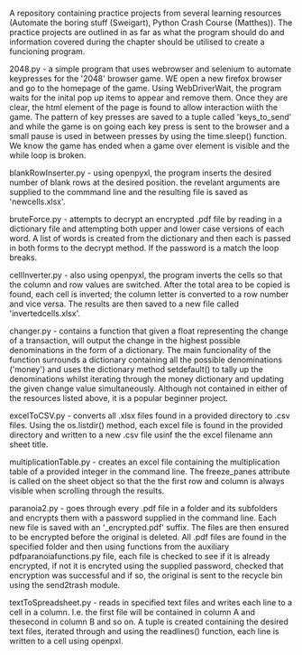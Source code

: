 A repository containing practice projects from several learning resources (Automate the boring stuff (Sweigart),
Python Crash Course (Matthes)).
The practice projects are outlined in as far as what the program should do and information covered during the
chapter should be utilised to create a funcioning program.

2048.py - a simple program that uses webrowser and selenium to automate keypresses for the '2048' browser game. WE
open a new firefox browser and go to the homepage of the game. Using WebDriverWait, the program waits for the inital
pop up items to appear and remove them. Once they are clear, the html element of the page is found to allow interaction
wiith the game. The pattern of key presses are saved to a tuple called 'keys_to_send' and while the game is on going
each key press is sent to the browser and a small pause is used in between presses by using the time.sleep() function.
We know the game has ended when a game over element is visible and the while loop is broken.

blankRowInserter.py - using openpyxl, the program inserts the desired number of blank rows at the desired position.
the revelant arguments are supplied to the commmand line and the resulting file is saved as 'newcells.xlsx'.

bruteForce.py - attempts to decrypt an encrypted .pdf file by reading in a dictionary file and attempting both upper 
and lower case versions of each word. A list of words is created from the dictionary and then each is passed in both
forms to the decrypt method. If the password is a match the loop breaks.

cellInverter.py - also using openpyxl, the program inverts the cells so that the column and row values are switched. After
the total area to be copied is found, each cell is inverted; the column letter is converted to a row number and vice versa.
The results are then saved to a new file called 'invertedcells.xlsx'.

changer.py - contains a function that given a float representing the change of a transaction, will output the change
in the highest possible denominations in the form of a dictionary. The main funcionality of the function surrounds a
dictionary containing all the possible denominations ('money') and uses the dictionary method setdefault() to tally up
the denominations whilst iterating through the money dictionary and updating the given change value simultaneously. 
Although not contained in either of the resources listed above, it is a popular beginner project.

excelToCSV.py - converts all .xlsx files found in a provided directory to .csv files. Using the os.listdir() method,
each excel file is found in the provided directory and written to a new .csv file usinf the the excel filename ann 
sheet title.

multiplicationTable.py - creates an excel file containing the multiplication table of a provided integer in the command
line. The freeze_panes attribute is called on the sheet object so that the the first row and column is always visible when
scrolling through the results.

paranoia2.py - goes through every .pdf file in a folder and its subfolders and encrypts them with a password supplied in 
the command line. Each new file is saved with an '_encrypted.pdf' suffix. The files are then ensured to be encrypted 
before the original is deleted. All .pdf files are found in the specified folder and then using functions from the
auxiliary pdfparanoiafunctions.py file, each file is checked to see if it is already encrypted, if not it is encryted
using the supplied password, checked that encryption was successful and if so, the original is sent to the recycle bin
using the send2trash module.

textToSpreadsheet.py - reads in specified text files and writes each line to a cell in a column. I.e. the first file 
will be contained in column A and thesecond in column B and so on. A tuple is created containing the desired text
files, iterated through and using the readlines() function, each line is written to a cell using openpxl.


